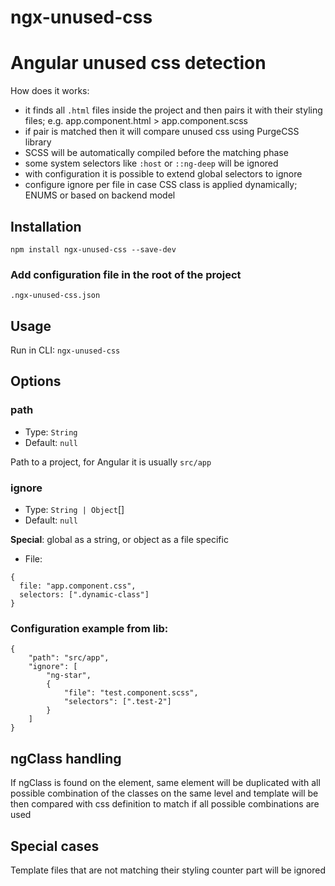 # ngx-unused-css

# Angular unused css detection

How does it works:

- it finds all `.html` files inside the project and then pairs it with their styling files;
     e.g. app.component.html > app.component.scss
- if pair is matched then it will compare unused css using PurgeCSS library
- SCSS will be automatically compiled before the matching phase
- some system selectors like `:host` or `::ng-deep` will be ignored
- with configuration it is possible to extend global selectors to ignore
- configure ignore per file in case CSS class is applied dynamically; ENUMS or based on backend model

## Installation

`npm install ngx-unused-css --save-dev`

### Add configuration file in the root of the project

`.ngx-unused-css.json`

## Usage

Run in CLI: `ngx-unused-css`

## Options

### path

* Type: `String`
* Default: `null`

Path to a project, for Angular it is usually `src/app`

### ignore

* Type: `String | Object`[]
* Default: `null`

**Special**: global as a string, or object as a file specific

* File: 
```
{
  file: "app.component.css",
  selectors: [".dynamic-class"]
}
```

### Configuration example from lib:
```
{
    "path": "src/app", 
    "ignore": [
        "ng-star",
        {
            "file": "test.component.scss",
            "selectors": [".test-2"]
        }
    ]
}
```

## ngClass handling

If ngClass is found on the element, same element will be duplicated with all possible combination of the classes on the same level and template will be then compared with css definition to match if all possible combinations are used

## Special cases

Template files that are not matching their styling counter part will be ignored






